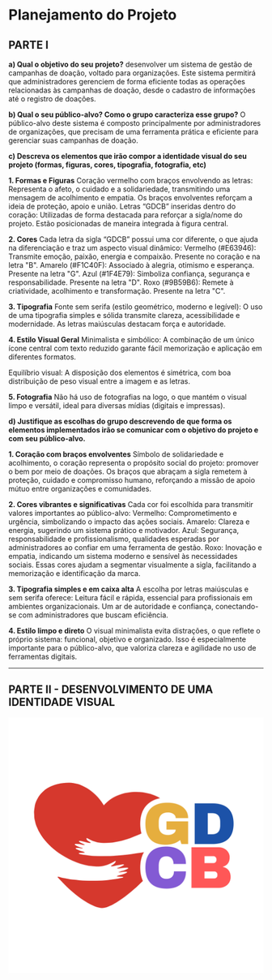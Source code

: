 # Planejamento do Projeto   

## PARTE I

**a) Qual o objetivo do seu projeto?** 
desenvolver um sistema de gestão de campanhas de doação, voltado para organizações. Este sistema permitirá que administradores gerenciem de forma eficiente todas as operações relacionadas às campanhas de doação, desde o cadastro de informações até o registro de doações.

**b) Qual o seu público-alvo? Como o grupo caracteriza esse grupo?**
O público-alvo deste sistema é composto principalmente por administradores de organizações, que precisam de uma ferramenta prática e eficiente para gerenciar suas campanhas de doação.

**c) Descreva os elementos que irão compor a identidade visual do seu projeto (formas, figuras, cores, tipografia, fotografia, etc)**

  **1. Formas e Figuras**
    Coração vermelho com braços envolvendo as letras: Representa o afeto, o cuidado e a solidariedade, transmitindo uma mensagem de acolhimento e empatia. Os braços envolventes reforçam a ideia de proteção, apoio e união.
    Letras “GDCB” inseridas dentro do coração: Utilizadas de forma destacada para reforçar a sigla/nome do projeto. Estão posicionadas de maneira integrada à figura central.
    
  **2. Cores**
    Cada letra da sigla “GDCB” possui uma cor diferente, o que ajuda na diferenciação e traz um aspecto visual dinâmico:
    Vermelho (#E63946): Transmite emoção, paixão, energia e compaixão. Presente no coração e na letra "B".
    Amarelo (#F1C40F): Associado à alegria, otimismo e esperança. Presente na letra "G".
    Azul (#1F4E79): Simboliza confiança, segurança e responsabilidade. Presente na letra "D".
    Roxo (#9B59B6): Remete à criatividade, acolhimento e transformação. Presente na letra "C".
    
  **3. Tipografia**
  Fonte sem serifa (estilo geométrico, moderno e legível): O uso de uma tipografia simples e sólida transmite clareza, acessibilidade e modernidade. As letras maiúsculas destacam força e autoridade.
  
  **4. Estilo Visual Geral**
  Minimalista e simbólico: A combinação de um único ícone central com texto reduzido garante fácil memorização e aplicação em diferentes formatos.
  
  Equilíbrio visual: A disposição dos elementos é simétrica, com boa distribuição de peso visual entre a imagem e as letras.
  
  **5. Fotografia**
  Não há uso de fotografias na logo, o que mantém o visual limpo e versátil, ideal para diversas mídias (digitais e impressas).

**d) Justifique as escolhas do grupo descrevendo de que forma os elementos implementados irão se comunicar com o objetivo do projeto e com seu público-alvo.**

 **1. Coração com braços envolventes**
 Símbolo de solidariedade e acolhimento, o coração representa o propósito social do projeto: promover o bem por meio de doações.
 Os braços que abraçam a sigla remetem à proteção, cuidado e compromisso humano, reforçando a missão de apoio mútuo entre organizações e comunidades.
 
 **2. Cores vibrantes e significativas**
 Cada cor foi escolhida para transmitir valores importantes ao público-alvo:
 Vermelho: Comprometimento e urgência, simbolizando o impacto das ações sociais.
 Amarelo: Clareza e energia, sugerindo um sistema prático e motivador.
 Azul: Segurança, responsabilidade e profissionalismo, qualidades esperadas por administradores ao confiar em uma ferramenta de gestão.
 Roxo: Inovação e empatia, indicando um sistema moderno e sensível às necessidades sociais.
 Essas cores ajudam a segmentar visualmente a sigla, facilitando a memorização e identificação da marca.
 
 **3. Tipografia simples e em caixa alta**
 A escolha por letras maiúsculas e sem serifa oferece:
 Leitura fácil e rápida, essencial para profissionais em ambientes organizacionais.
 Um ar de autoridade e confiança, conectando-se com administradores que buscam eficiência.
 
 **4. Estilo limpo e direto**
 O visual minimalista evita distrações, o que reflete o próprio sistema: funcional, objetivo e organizado.
 Isso é especialmente importante para o público-alvo, que valoriza clareza e agilidade no uso de ferramentas digitais.
 
***

## PARTE II - DESENVOLVIMENTO DE UMA IDENTIDADE VISUAL

![Logo do Projeto](/logoprojeto.png)
